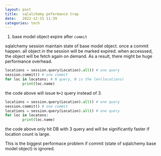 ```yaml
---
layout: post
title:  sqlalchemy pefermance trap 
date:   2022-12-31 11:39 
categories: tech 
---
```


1. base model object expire after `commit`

sqlalchemy session maintain state of base model object.  once a commit happen.
all object in the session will be marked expired. when accesssed, the object will be fetch again on demand.
As a result, there might be huge performance overhead.

```python
locations = session.query(Location).all() # one query
session.commit() # one commit
for loc in locatons: # N query, N is the len(locations)
        print(loc.name)
```

the code above will issue `N+2` query instead of 3.

```python
locations = session.query(Location).all() # one query
session.commit() # one commit
locations = session.query(Location).all() # one query
for loc in locatons: 
        print(loc.name)
```

the code above only hit DB with 3 query and will be significantly faster if location count is large.

This is the biggest performace problem if commit (state of sqlalchemy base model object) is ignored.



